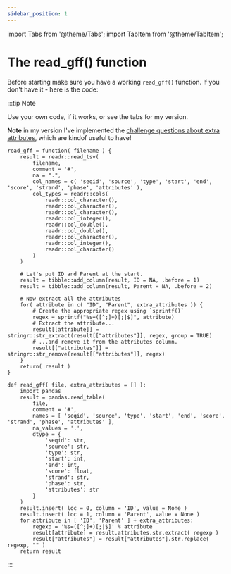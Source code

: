 ```yaml
---
sidebar_position: 1
---
```


import Tabs from '@theme/Tabs';
import TabItem from '@theme/TabItem';

# The read_gff() function

Before starting make sure you have a working `read_gff()` function.
If you don't have it - here is the code:

:::tip Note

<Tabs groupId="solutions">
<TabItem value="teaser" label="Your code">

Use your own code, if it works, or see the tabs for my version.

**Note** in my version I've implemented the [challenge questions about extra attributes](../programming_with_gene_annotations3/b_more_attributes.md), which are kindof useful to have!

</TabItem>

<TabItem value="R" label="R solution">

```
read_gff = function( filename ) {
    result = readr::read_tsv(
        filename,
        comment = '#',
        na = ".",
        col_names = c( 'seqid', 'source', 'type', 'start', 'end', 'score', 'strand', 'phase', 'attributes' ),
        col_types = readr::cols(
            readr::col_character(),
            readr::col_character(),
            readr::col_character(),
            readr::col_integer(),
            readr::col_double(),
            readr::col_double(),
            readr::col_character(),
            readr::col_integer(),
            readr::col_character()
        )
    )

	# Let's put ID and Parent at the start.
	result = tibble::add_column(result, ID = NA, .before = 1)
    result = tibble::add_column(result, Parent = NA, .before = 2)

	# Now extract all the attributes
	for( attribute in c( "ID", "Parent", extra_attributes )) {
		# Create the appropriate regex using `sprintf()`
		regex = sprintf("%s=([^;]+)[;|$]", attribute)
		# Extract the attribute...
		result[[attribute]] = stringr::str_extract(result[["attributes"]], regex, group = TRUE)
		# ...and remove it from the attributes column.
		result[["attributes"]] = stringr::str_remove(result[["attributes"]], regex)
	}
	return( result )
}
```
</TabItem>
<TabItem value="python" label="Python solution">

```
def read_gff( file, extra_attributes = [] ):
	import pandas
	result = pandas.read_table(
		file,
		comment = '#',
		names = [ 'seqid', 'source', 'type', 'start', 'end', 'score', 'strand', 'phase', 'attributes' ],
		na_values = '.',
		dtype = {
			'seqid': str,
			'source': str,
			'type': str,
			'start': int,
			'end': int,
			'score': float,
			'strand': str,
			'phase': str,
			'attributes': str
		}
	)
	result.insert( loc = 0, column = 'ID', value = None )
	result.insert( loc = 1, column = 'Parent', value = None )
	for attribute in [ 'ID', 'Parent' ] + extra_attributes:
		regexp = '%s=([^;]+)[;|$]' % attribute
		result[attribute] = result.attributes.str.extract( regexp )
		result["attributes"] = result["attributes"].str.replace( regexp, "" )
	return result
```
</TabItem>
</Tabs>
:::
